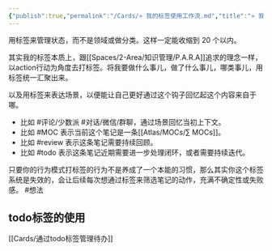 ```yaml
---
{"publish":true,"permalink":"/Cards/» 我的标签使用工作流.md","title":"» 我的标签使用工作流","created":"2022-06-09","modified":"2025-07-31","published":"2025-07-31T16:15:41.710+08:00","cssclasses":""}
---
```



用标签来管理状态，而不是领域或做分类。这样一定能收缩到 20 个以内。

其实我的标签本质上，跟[[Spaces/2-Area/知识管理/P.A.R.A]]追求的理念一样，以action行动为角度去打标签。将我要做什么事儿，做了什么事儿，哪类事儿，用标签统一汇聚出来。

以及用标签来表达场景，以便能让自己更好通过这个钩子回忆起这个内容来自于哪。

- 比如 \#评论/少数派 \#对话/微信/群聊，通过场景回忆当初上下文。
- 比如 \#MOC 表示当前这个笔记是一条[[Atlas/MOCs/∑ MOCs]]。
- 比如 \#review 表示这条笔记需要持续回顾。
- 比如 \#todo 表示这条笔记近期需要进一步处理闭环，或者需要持续迭代。

只要你的行为模式打标签的行为不是养成了一个本能的习惯，那么其实你这个标签系统是失效的，会让后续每次想通过标签来筛选笔记的动作，充满不确定性或失败感。 #想法 

## todo标签的使用

[[Cards/通过todo标签管理待办]]
